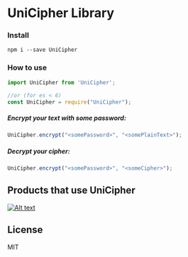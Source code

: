 # UniCipher Library

### Install
```$xslt
npm i --save UniCipher
```

### How to use

```javascript
import UniCipher from 'UniCipher';

//or (for es < 6)
const UniCipher = require("UniCipher"); 
```

##### Encrypt your text with some password:
```javascript
UniCipher.encrypt("<somePassword>", "<somePlainText>");
```

##### Decrypt your cipher:
```javascript
UniCipher.encrypt("<somePassword>", "<someCipher>");
```

## Products that use UniCipher

[![Alt text](https://callaba.io/img/logo-black.svg)](https://callaba.io/)


## License

MIT

